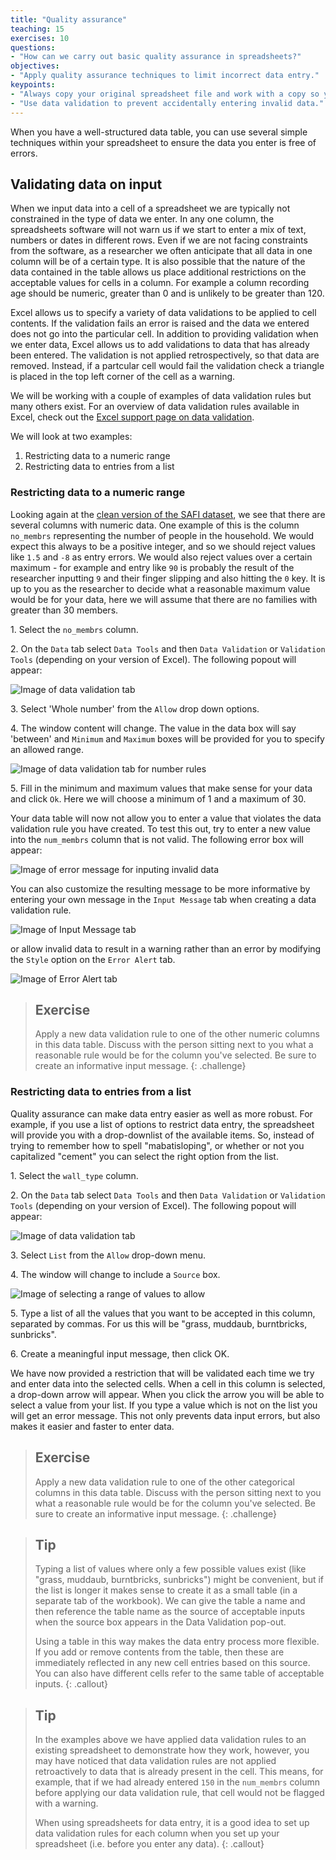 ```yaml
---
title: "Quality assurance"
teaching: 15
exercises: 10
questions:
- "How can we carry out basic quality assurance in spreadsheets?"
objectives:
- "Apply quality assurance techniques to limit incorrect data entry."
keypoints:
- "Always copy your original spreadsheet file and work with a copy so you don't affect the raw data."
- "Use data validation to prevent accidentally entering invalid data."
---
```


When you have a well-structured data table, you can use several simple
techniques within your spreadsheet to ensure the data you enter is
free of errors. 

## Validating data on input

When we input data into a cell of a spreadsheet we are typically not constrained in the type of data we enter.
In any one column, the spreadsheets software will not warn us if we start to enter a mix of text, numbers or dates in different rows.
Even if we are not facing constraints from the software, as a researcher we often anticipate that all data in one column will be of a certain type.
It is also possible that the nature of the data contained in the table allows us place additional restrictions on the acceptable values for cells in a column.
For example a column recording age should be numeric, greater than 0 and is unlikely to be greater than 120.

Excel allows us to specify a variety of data validations to be applied to cell contents.
If the validation fails an error is raised and the data we entered does not go into the particular cell.
In addition to providing validation when we enter data, Excel allows us to add validations to data that has already been entered.
The validation is not applied retrospectively, so that data are removed.
Instead, if a partcular cell would fail the validation check a triangle is placed in the top left corner of the cell as a warning.

We will be working with a couple of examples of data validation
rules but many others exist. For an overview of data validation rules
available in Excel, check out the [Excel support page on data validation](https://support.office.com/en-us/article/Apply-data-validation-to-cells-29FECBCC-D1B9-42C1-9D76-EFF3CE5F7249). 

We will look at two examples: 

1. Restricting data to a numeric range
2. Restricting data to entries from a list

### Restricting data to a numeric range

Looking again at the [clean version of the SAFI dataset](../data/SAFI_clean.csv?raw=true), we see that there are several columns
with numeric data. One example of this is the column `no_membrs`
representing the number of people in the household. We would expect
this always to be a positive integer, and so we should reject values
like `1.5` and `-8` as entry errors. We would also reject values 
over a certain maximum - for example and entry like `90` is probably
the result of the researcher inputting `9` and their finger slipping
and also hitting the `0` key. It is up to you as the researcher to
decide what a reasonable maximum value would be for your data, here
we will assume that there are no families with greater than 30 members. 


1\. Select the `no_membrs` column.

2\. On the `Data` tab select `Data Tools` and then `Data Validation` or `Validation Tools` (depending on your version of Excel). The following popout will appear: 

![Image of data validation tab](../fig/data-validation-tab.png)

3\. Select 'Whole number' from the `Allow` drop down options.

4\. The window content will change.
The value in the data box will say 'between' and `Minimum` and `Maximum` boxes will be provided for you to specify an allowed range.

![Image of data validation tab for number rules](../fig/data-validation-numbers.png)

5\. Fill in the minimum and maximum values that make sense for your data and click `Ok`. Here we will choose a minimum of 1 and a maximum of 30.

Your data table will now not allow you to enter a value that violates
the data validation rule you have created. To test this out, try 
to enter a new value into the `num_membrs` column that is not valid.
The following error box will appear: 

![Image of error message for inputing invalid data](../fig/error-invalid-data.png)

You can also customize the resulting message to be more informative by entering
your own message in the `Input Message` tab when creating a data validation rule.

![Image of Input Message tab](../fig/input_message.png)

or allow invalid data to result in a warning rather than an error by modifying the `Style`
option on the `Error Alert` tab.

![Image of Error Alert tab](../fig/error_alert.png)

> ## Exercise
> Apply a new data validation rule to one of the other numeric 
> columns in this data table. Discuss with the person sitting next
> to you what a reasonable rule would be for the column you've selected. Be sure to create an informative input message. 
{: .challenge}

### Restricting data to entries from a list

Quality assurance can make data entry easier as well as more robust. For
example, if you use a list of options to restrict data entry, the spreadsheet
will provide you with a drop-downlist of the available items. So, instead of
trying to remember how to spell "mabatisloping", or whether or not you capitalized "cement" you can select the
right option from the list.

1\. Select the `wall_type` column.

2\. On the `Data` tab select `Data Tools` and then `Data Validation` or `Validation Tools` (depending on your version of Excel). The following popout will appear: 

![Image of data validation tab](../fig/data-validation-tab.png)

3\. Select `List` from the `Allow` drop-down menu.

4\. The window will change to include a `Source` box.

![Image of selecting a range of values to allow](../fig/select-range-of-values.png)

5\. Type a list of all the values that you want to be accepted in this column, separated by commas. For us this will be "grass, muddaub, burntbricks, sunbricks". 

6\. Create a meaningful input message, then click OK.

We have now provided a restriction that will be validated each time we try and
enter data into the selected cells. When a cell in this column is selected, a drop-down arrow will appear.
When you click the arrow you will be able to select a value from your list.
If you type a value which is not on the list you will get an error message. This not only prevents data input errors, but also makes it easier and faster to enter data. 

> ## Exercise
> Apply a new data validation rule to one of the other categorical 
> columns in this data table. Discuss with the person sitting next
> to you what a reasonable rule would be for the column you've selected. Be sure to create an informative input message. 
{: .challenge}

> ## Tip
> Typing a list of values where only a few possible values exist (like "grass, muddaub, burntbricks, sunbricks") might be convenient, but if the list is longer it makes sense to create it as a small table (in a separate tab of the workbook).
> We can give the table a name and then reference the table name as the source of acceptable inputs when the source box appears in the Data Validation pop-out.
>
> Using a table in this way makes the data entry process more flexible.
> If you add or remove contents from the table, then these are immediately reflected in any new cell entries based on this source.
> You can also have different cells refer to the same table of acceptable inputs.
{: .callout}

> ## Tip
> 
> In the examples above we have applied data validation rules to
> an existing spreadsheet to demonstrate how they work, however, 
> you may have noticed that data validation rules are not applied
> retroactively to data that is already present in the cell. 
> This means, for example, that if we had already entered `150`
> in the `num_membrs` column before applying our data validation
> rule, that cell would not be flagged with a warning. 
> 
> When using spreadsheets for data entry, it is a good idea to set up
> data validation rules for each column when you set up your 
> spreadsheet (i.e. before you enter any data). 
{: .callout}

